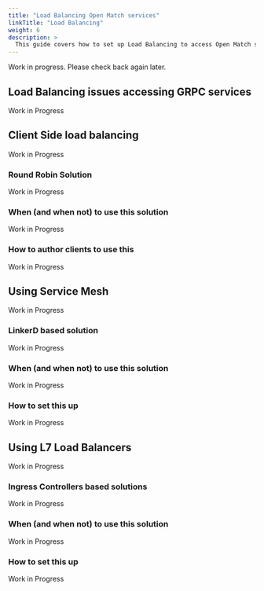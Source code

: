 ```yaml
---
title: "Load Balancing Open Match services"
linkTitle: "Load Balancing"
weight: 6
description: >
  This guide covers how to set up Load Balancing to access Open Match services.
---
```


Work in progress. Please check back again later.

## Load Balancing issues accessing GRPC services
Work in Progress

## Client Side load balancing
Work in Progress

### Round Robin Solution
Work in Progress

### When (and when not) to use this solution
Work in Progress

### How to author clients to use this
Work in Progress

## Using Service Mesh
Work in Progress

### LinkerD based solution
Work in Progress

### When (and when not) to use this solution
Work in Progress

### How to set this up
Work in Progress

## Using L7 Load Balancers
Work in Progress

### Ingress Controllers based solutions
Work in Progress

### When (and when not) to use this solution
Work in Progress

### How to set this up
Work in Progress
